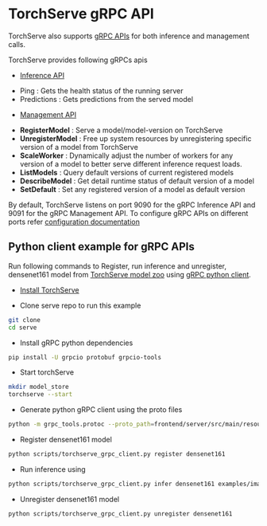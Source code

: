 # TorchServe gRPC API

TorchServe also supports [gRPC APIs](../frontend/server/src/main/resources/proto) for both inference and management calls.

TorchServe provides following gRPCs apis

* [Inference API](../frontend/server/src/main/resources/proto/management.proto)
 - Ping : Gets the health status of the running server
 - Predictions : Gets predictions from the served model

* [Management API](../frontend/server/src/main/resources/proto/management.proto)
 - **RegisterModel** : Serve a model/model-version on TorchServe
 - **UnregisterModel** : Free up system resources by unregistering specific version of a model from TorchServe
 - **ScaleWorker** : Dynamically adjust the number of workers for any version of a model to better serve different inference request loads.
 - **ListModels** : Query default versions of current registered models
 - **DescribeModel** : Get detail runtime status of default version of a model
 - **SetDefault** : Set any registered version of a model as default version

By default, TorchServe listens on port 9090 for the gRPC Inference API and 9091 for the gRPC Management API.
To configure gRPC APIs on different ports refer [configuration documentation](configuration.md)

## Python client example for gRPC APIs

Run following commands to Register, run inference and unregister, densenet161 model from [TorchServe model zoo](model_zoo.md) using [gRPC python client](../scripts/torchserve_grpc_client.py).

 - [Install TorchServe](../README.md#install-torchserve)

 - Clone serve repo to run this example
 
```bash
git clone
cd serve
```

 - Install gRPC python dependencies

```bash
pip install -U grpcio protobuf grpcio-tools
```

 - Start torchServe

```bash
mkdir model_store
torchserve --start 
```

 - Generate python gRPC client using the proto files
 
```bash
python -m grpc_tools.protoc --proto_path=frontend/server/src/main/resources/proto/ --python_out=script --grpc_python_out=script frontend/server/src/main/resources/proto/inference.proto frontend/server/src/main/resources/proto/managment.proto
```

 - Register densenet161 model
 
```bash
python scripts/torchserve_grpc_client.py register densenet161
```

 - Run inference using 
 
```bash
python scripts/torchserve_grpc_client.py infer densenet161 examples/image_classifier/kitten.jpg
```

 - Unregister densenet161 model

```bash
python scripts/torchserve_grpc_client.py unregister densenet161
```
